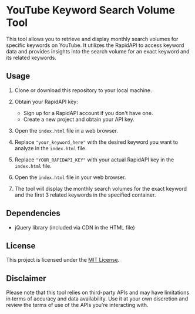 # YouTube Keyword Search Volume Tool

This tool allows you to retrieve and display monthly search volumes for specific keywords on YouTube. It utilizes the RapidAPI to access keyword data and provides insights into the search volume for an exact keyword and its related keywords.

## Usage
1. Clone or download this repository to your local machine.

2. Obtain your RapidAPI key:
   - Sign up for a RapidAPI account if you don't have one.
   - Create a new project and obtain your API key.

3. Open the `index.html` file in a web browser.

4. Replace `"your_keyword_here"` with the desired keyword you want to analyze in the `index.html` file.

5. Replace `"YOUR_RAPIDAPI_KEY"` with your actual RapidAPI key in the `index.html` file.

6. Open the `index.html` file in your web browser.

7. The tool will display the monthly search volumes for the exact keyword and the first 3 related keywords in the specified container.

## Dependencies

- jQuery library (included via CDN in the HTML file)

## License

This project is licensed under the [MIT License](LICENSE).

## Disclaimer

Please note that this tool relies on third-party APIs and may have limitations in terms of accuracy and data availability. Use it at your own discretion and review the terms of use of the APIs you're interacting with.
